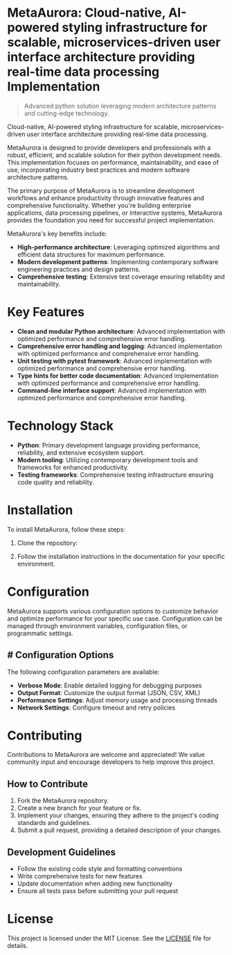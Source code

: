 <!-- fallback_MetaAurora_20250802110331_26834 -->

# MetaAurora: Cloud-native, AI-powered styling infrastructure for scalable, microservices-driven user interface architecture providing real-time data processing Implementation
> Advanced python solution leveraging modern architecture patterns and cutting-edge technology.

Cloud-native, AI-powered styling infrastructure for scalable, microservices-driven user interface architecture providing real-time data processing.

MetaAurora is designed to provide developers and professionals with a robust, efficient, and scalable solution for their python development needs. This implementation focuses on performance, maintainability, and ease of use, incorporating industry best practices and modern software architecture patterns.

The primary purpose of MetaAurora is to streamline development workflows and enhance productivity through innovative features and comprehensive functionality. Whether you're building enterprise applications, data processing pipelines, or interactive systems, MetaAurora provides the foundation you need for successful project implementation.

MetaAurora's key benefits include:

* **High-performance architecture**: Leveraging optimized algorithms and efficient data structures for maximum performance.
* **Modern development patterns**: Implementing contemporary software engineering practices and design patterns.
* **Comprehensive testing**: Extensive test coverage ensuring reliability and maintainability.

# Key Features

* **Clean and modular Python architecture**: Advanced implementation with optimized performance and comprehensive error handling.
* **Comprehensive error handling and logging**: Advanced implementation with optimized performance and comprehensive error handling.
* **Unit testing with pytest framework**: Advanced implementation with optimized performance and comprehensive error handling.
* **Type hints for better code documentation**: Advanced implementation with optimized performance and comprehensive error handling.
* **Command-line interface support**: Advanced implementation with optimized performance and comprehensive error handling.

# Technology Stack

* **Python**: Primary development language providing performance, reliability, and extensive ecosystem support.
* **Modern tooling**: Utilizing contemporary development tools and frameworks for enhanced productivity.
* **Testing frameworks**: Comprehensive testing infrastructure ensuring code quality and reliability.

# Installation

To install MetaAurora, follow these steps:

1. Clone the repository:


2. Follow the installation instructions in the documentation for your specific environment.

# Configuration

MetaAurora supports various configuration options to customize behavior and optimize performance for your specific use case. Configuration can be managed through environment variables, configuration files, or programmatic settings.

## # Configuration Options

The following configuration parameters are available:

* **Verbose Mode**: Enable detailed logging for debugging purposes
* **Output Format**: Customize the output format (JSON, CSV, XML)
* **Performance Settings**: Adjust memory usage and processing threads
* **Network Settings**: Configure timeout and retry policies

# Contributing

Contributions to MetaAurora are welcome and appreciated! We value community input and encourage developers to help improve this project.

##  How to Contribute

1. Fork the MetaAurora repository.
2. Create a new branch for your feature or fix.
3. Implement your changes, ensuring they adhere to the project's coding standards and guidelines.
4. Submit a pull request, providing a detailed description of your changes.

##  Development Guidelines

* Follow the existing code style and formatting conventions
* Write comprehensive tests for new features
* Update documentation when adding new functionality
* Ensure all tests pass before submitting your pull request

# License

This project is licensed under the MIT License. See the [LICENSE](https://github.com/Muramatsuu/MetaAurora/blob/main/LICENSE) file for details.
